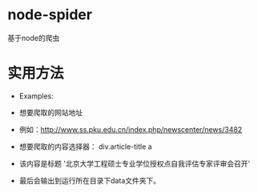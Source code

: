 # node-spider
基于node的爬虫

# 实用方法

*  Examples:
*  想要爬取的网站地址
*  例如：http://www.ss.pku.edu.cn/index.php/newscenter/news/3482
*  想要爬取的内容选择器：  div.article-title a  
*  该内容是标题 '北京大学工程硕士专业学位授权点自我评估专家评审会召开' 

* 最后会输出到运行所在目录下data文件夹下。